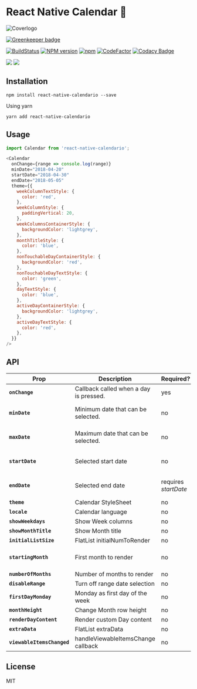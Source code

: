 # React Native Calendar 📆
![Coverlogo](https://imgur.com/LINQ6HZ.png)

[![Greenkeeper badge](https://badges.greenkeeper.io/maggialejandro/react-native-calendario.svg)](https://greenkeeper.io/)

[![BuildStatus](https://img.shields.io/travis/maggialejandro/react-native-calendario/master.svg)](https://travis-ci.org/maggialejandro/react-native-calendario)
[![NPM version](https://img.shields.io/npm/v/react-native-calendario.svg)](https://www.npmjs.com/package/react-native-calendario) [![npm](https://img.shields.io/npm/dw/react-native-calendario.svg)](https://github.com/maggialejandro/react-native-calendario)  [![CodeFactor](https://www.codefactor.io/repository/github/maggialejandro/react-native-calendario/badge)](https://www.codefactor.io/repository/github/maggialejandro/react-native-calendario) [![Codacy Badge](https://api.codacy.com/project/badge/Grade/832690f286a5451cacdae664d63be3b9)](https://www.codacy.com/app/maggialejandro/react-native-calendario?utm_source=github.com&amp;utm_medium=referral&amp;utm_content=maggialejandro/react-native-calendario&amp;utm_campaign=Badge_Grade)

![](https://media.giphy.com/media/eu8fFCG3rs3IEYwyYk/giphy.gif) ![](https://media.giphy.com/media/g0pZuxQ16frVSmEBSt/giphy.gif)


## Installation
```console
npm install react-native-calendario --save
```

Using yarn
```console
yarn add react-native-calendario
```

## Usage
```js
import Calendar from 'react-native-calendario';
```

```js
<Calendar
  onChange={range => console.log(range)}
  minDate="2018-04-20"
  startDate="2018-04-30"
  endDate="2018-05-05"
  theme={{
    weekColumnTextStyle: {
      color: 'red',
    },
    weekColumnStyle: {
      paddingVertical: 20,
    },
    weekColumnsContainerStyle: {
      backgroundColor: 'lightgrey',
    },
    monthTitleStyle: {
      color: 'blue',
    },
    nonTouchableDayContainerStyle: {
      backgroundColor: 'red',
    },
    nonTouchableDayTextStyle: {
      color: 'green',
    },
    dayTextStyle: {
      color: 'blue',
    },
    activeDayContainerStyle: {
      backgroundColor: 'lightgrey',
    },
    activeDayTextStyle: {
      color: 'red',
    },
  }}
/>
```

## API
| Prop | Description | Required? | Default | Type
|---|---|---|---|---|
|**`onChange`**|Callback called when a day is pressed. |yes| | Function |
|**`minDate`**|Minimum date that can be selected. |no|null| 'YYYY-MM-DD' |
|**`maxDate`**|Maximum date that can be selected. |no|null| 'YYYY-MM-DD' |
|**`startDate`**|Selected start date |no|null| 'YYYY-MM-DD' |
|**`endDate`**|Selected end date |requires *startDate*|null| 'YYYY-MM-DD' |
|**`theme`**|Calendar StyleSheet |no|null| Object |
|**`locale`**|Calendar language |no|'en'| string |
|**`showWeekdays`**|Show Week columns |no|true| boolean |
|**`showMonthTitle`**|Show Month title |no|true| boolean |
|**`initialListSize`**|FlatList initialNumToRender |no|2| number |
|**`startingMonth`**|First month to render |no|current month| 'YYYY-MM-DD' |
|**`numberOfMonths`**|Number of months to render |no|12| number |
|**`disableRange`**|Turn off range date selection |no|false| boolean |
|**`firstDayMonday`**|Monday as first day of the week |no|false| boolean |
|**`monthHeight`**|Change Month row height |no|370| number |
|**`renderDayContent`**|Render custom Day content |no|null| Function |
|**`extraData`**|FlatList extraData |no|null| any |
|**`viewableItemsChanged`**|handleViewableItemsChange callback |no|null| Function |

## License
MIT

